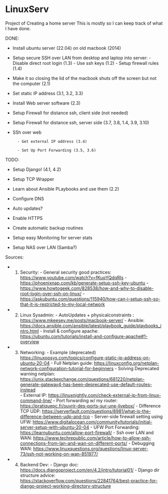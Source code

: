 # LinuxServ
Project of Creating a home server
This is mostly so I can keep track of what I have done.


DONE:

- Install ubuntu server (22.04) on old macbook (2014)

- Setup secure SSH over LAN from desktop and laptop into server:
        -  Disable direct root login (1.3)
        -  Use ssh keys (1.2)
        - Setup firewall rules (1.4)

- Make it so closing the lid of the macbook shuts off the screen but not the computer (2.1)
  
- Set static IP address (3.1, 3.2, 3.3)


- Install Web server software (2.3)

- Setup Firewall for distance ssh, client side (not needed)
  
- Setup Firewall for distance ssh, server side (3.7, 3.8, 1.4, 3.9, 3.10)

- SSh over web
  
        - Get external IP address (3.4)

        - Set Up Port Forwarding (3.5, 3.6)

TODO:

- Setup Django! (4.1, 4.2)
  
- Setup TCP Wrapper

- Learn about Ansible PLaybooks and use them (2.2)

- Configure DNS

- Auto updates?

- Enable HTTPS

- Create automatic backup routines

- Setup easy Monitoring for server stats

- Setup NAS over LAN (Samba?)





Sources:
- 1. Security:
             -  General security good practices: https://www.youtube.com/watch?v=fKuqYQdqRIs
             -  https://phoenixnap.com/kb/generate-setup-ssh-key-ubuntu
             -  https://www.howtogeek.com/828538/how-and-why-to-disable-root-login-over-ssh-on-linux/
             -  https://askubuntu.com/questions/115940/how-can-i-setup-ssh-so-that-it-is-restricted-to-my-local-network
- 2. Linux Sysadmin:
             -  AutoUpdates + physicalconstraints : https://www.mkeesey.me/posts/macbook-server/
             -  Ansible: https://docs.ansible.com/ansible/latest/playbook_guide/playbooks_intro.html
             -  Install & configure apache: https://ubuntu.com/tutorials/install-and-configure-apache#1-overview
        
- 3. Networking:
             -  Example (deprecated) https://linuxopsys.com/topics/configure-static-ip-address-on-ubuntu-20-04
             -  Full Netplan guide: https://linuxconfig.org/netplan-network-configuration-tutorial-for-beginners
             -  Solving Deprecated warning netplan: https://unix.stackexchange.com/questions/681220/netplan-generate-gateway4-has-been-deprecated-use-default-routes-instead        
             -  External IP: https://linuxnightly.com/check-external-ip-from-linux-command-line/
             -  Port forwarding w/ my router: https://pratiquepc.fr/ouvrir-des-ports-sur-une-livebox/
             -  Difference TCP UDP: https://serverfault.com/questions/8981/what-is-the-difference-between-udp-and-tcp
             -  Server-side firewall setting using UFW: https://www.digitalocean.com/community/tutorials/initial-server-setup-with-ubuntu-20-04
             -  UFW Port Forwarding: https://learnubuntu.com/allow-port-firewall/
             -  Ssh over LAN and WAN: https://www.techrepublic.com/article/how-to-allow-ssh-connections-from-lan-and-wan-on-different-ports/
             -  Debugging WAN: https://www.linuxquestions.org/questions/linux-server-73/ssh-not-working-on-wan-851977/

- 4. Backend Dev:
             - Django doc: https://docs.djangoproject.com/en/4.2/intro/tutorial01/
             - Django dir structure advice: https://stackoverflow.com/questions/22841764/best-practice-for-django-project-working-directory-structure
